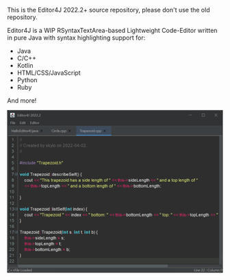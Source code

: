 This is the Editor4J 2022.2+ source repository, please don't
use the old repository.

Editor4J is a WIP RSyntaxTextArea-based Lightweight Code-Editor
written in pure Java with syntax highlighting support for:

- Java
- C/C++
- Kotlin
- HTML/CSS/JavaScript
- Python
- Ruby

And more!



![](project-info/screenshots/a.png)

